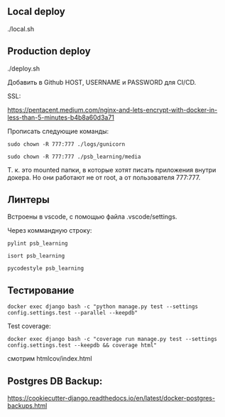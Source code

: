 ## Local deploy
./local.sh

## Production deploy
./deploy.sh

Добавить в Github HOST, USERNAME и PASSWORD для CI/CD.

SSL:

https://pentacent.medium.com/nginx-and-lets-encrypt-with-docker-in-less-than-5-minutes-b4b8a60d3a71

Прописать следующие команды:

`sudo chown -R 777:777 ./logs/gunicorn`

`sudo chown -R 777:777 ./psb_learning/media`

Т. к. это mounted папки, в которые хотят писать приложения внутри докера. Но они работают не от root, а от пользователя 777:777.

## Линтеры

Встроены в vscode, с помощью файла .vscode/settings.

Через коммандную строку:

`pylint psb_learning`

`isort psb_learning`

`pycodestyle psb_learning`

## Тестирование

`docker exec django bash -c "python manage.py test --settings config.settings.test --parallel --keepdb"`

Test coverage: 

`docker exec django bash -c "coverage run manage.py test --settings config.settings.test --keepdb && coverage html"`

смотрим htmlcov/index.html


## Postgres DB Backup:
https://cookiecutter-django.readthedocs.io/en/latest/docker-postgres-backups.html

